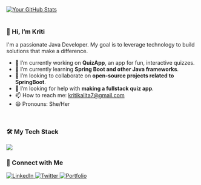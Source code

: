 
<a href="https://github.com/kritikalita">
  <img align="center" src="https://github-readme-stats.vercel.app/api?username=kritikalita&show_icons=true&theme=radical&hide_border=true&include_all_commits=true" alt="Your GitHub Stats" />
</a>

<br/>
<br/>

### 👋 Hi, I’m Kriti

I'm a passionate Java Developer. My goal is to leverage technology to build solutions that make a difference.

- 🔭 I’m currently working on **QuizApp**, an app for fun, interactive quizzes.
- 🌱 I’m currently learning **Spring Boot and other Java frameworks**.
- 👯 I’m looking to collaborate on **open-source projects related to SpringBoot**.
- 🤔 I’m looking for help with **making a fullstack quiz app**.
- 📫 How to reach me: [kritikalita7@gmail.com](mailto:kritikalita7@@gmail.com)
- 😄 Pronouns: She/Her

<br/>

### 🛠️ My Tech Stack

<p align="left">
  <a href="https://skillicons.dev">
    <img src="https://skillicons.dev/icons?i=spring,hibernate,mysql,mongodb,aws,azure,oracle,git&perline=6" />
  </a>
</p>

### 🔗 Connect with Me

<p align="left">
  <a href="https://www.linkedin.com/in/kritikalita" target="_blank">
    <img src="https://img.shields.io/badge/LinkedIn-0077B5?style=for-the-badge&logo=linkedin&logoColor=white" alt="LinkedIn"/>
  </a>
  <a href="https://twitter.com/your-twitter-username" target="_blank">
    <img src="https://img.shields.io/badge/Twitter-1DA1F2?style=for-the-badge&logo=twitter&logoColor=white" alt="Twitter"/>
  </a>
  <a href="https://your-portfolio-website.com" target="_blank">
    <img src="https://img.shields.io/badge/Portfolio-343434?style=for-the-badge&logo=google-chrome&logoColor=white" alt="Portfolio"/>
  </a>
</p>

